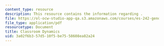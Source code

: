 ```yaml
---
content_type: resource
description: This resource contains the information regarding .
file: https://ol-ocw-studio-app-qa.s3.amazonaws.com/courses/es-242-gender-issues-in-academics-and-academia-spring-2004/3a02f6b357d510f5be7558608ea82a24_MITES_242S04_ses7.pdf
file_type: application/pdf
resourcetype: Document
title: Classroom Dynamics
uid: 3a02f6b3-57d5-10f5-be75-58608ea82a24
---
```

